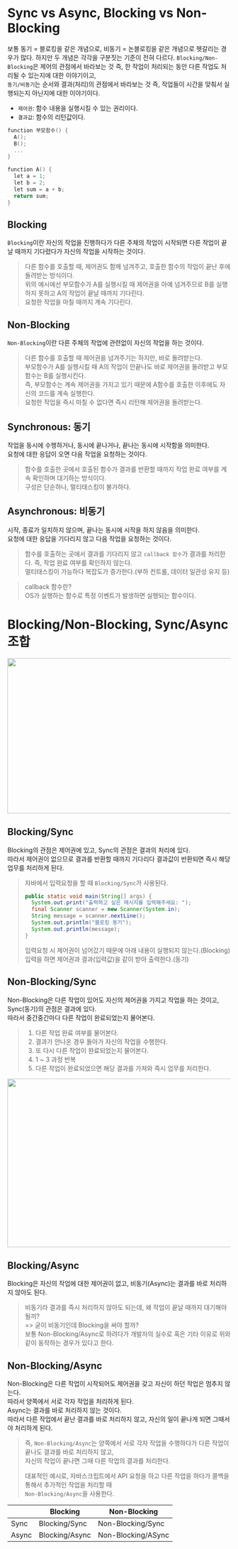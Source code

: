 # Sync vs Async, Blocking vs Non-Blocking
보통 동기 = 블로킹을 같은 개념으로, 비동기 = 논블로킹을 같은 개념으로 헷갈리는 경우가 많다. 
하지만 두 개념은 각각을 구분짓는 기준이 전혀 다르다. 
`Blocking/Non-Blocking`은 제어의 관점에서 바라보는 것 즉, 한 작업이 처리되는 동안 다른 작업도 처리될 수 있는지에 대한 이야기이고,   
`동기/비동기`는 순서와 결과(처리)의 관점에서 바라보는 것 즉, 작업들이 시간을 맞춰서 실행되는지 아닌지에 대한 이야기이다.

* `제어권`: 함수 내용을 실행시킬 수 있는 권리이다.
* `결과값`: 함수의 리턴값이다.

```c++
function 부모함수() {
  A();
  B();
  ...
}
```

```c++
function A() {
  let a = 1;
  let b = 2;
  let sum = a + b;
  return sum;
}
```

## Blocking
`Blocking`이란 자신의 작업을 진행하다가 다른 주체의 작업이 시작되면 다른 작업이 끝날 때까지 기다렸다가 자신의 작업을 시작하는 것이다.
> 다른 함수를 호출할 때, 제어권도 함께 넘겨주고, 호출한 함수의 작업이 끝난 후에 돌려받는 방식이다.  
> 위의 예시에선 부모함수가 A를 실행시킬 때 제어권을 아예 넘겨주므로 B를 실행하지 못하고 A의 작업이 끝날 때까지 기다린다.  
> 요청한 작업을 마칠 때까지 계속 기다린다.  

## Non-Blocking
`Non-Blocking`이란 다른 주체의 작업에 관련없이 자신의 작업을 하는 것이다.  
> 다른 함수를 호출할 때 제어권을 넘겨주기는 하지만, 바로 돌려받는다.  
> 부모함수가 A를 실행시킬 때 A의 작업이 안끝나도 바로 제어권을 돌려받고 부모함수는 B를 실행시킨다.  
> 즉, 부모함수는 계속 제어권을 가지고 있기 때문에 A함수를 호출한 이후에도 자신의 코드를 계속 실행한다.  
> 요청한 작업을 즉시 마칠 수 없다면 즉시 리턴해 제어권을 돌려받는다.  

## Synchronous: 동기
작업을 동시에 수행하거나, 동시에 끝나거나, 끝나는 동시에 시작함을 의미한다.  
요청에 대한 응답이 오면 다음 작업을 요청하는 것이다.
> 함수를 호출한 곳에서 호출된 함수가 결과를 반환할 때까지 작업 완료 여부를 계속 확인하며 대기하는 방식이다.   
> 구성은 단순하나, 멀티태스킹이 불가하다.  

## Asynchronous: 비동기
시작, 종료가 일치하지 않으며, 끝나는 동시에 시작을 하지 않음을 의미한다.  
요청에 대한 응답을 기다리지 않고 다음 작업을 요청하는 것이다.
> 함수를 호출하는 곳에서 결과를 기다리지 않고 `callback 함수`가 결과를 처리한다. 즉, 작업 완료 여부를 확인하지 않는다.    
> 멀티태스킹이 가능하다 복잡도가 증가한다.(부하 컨트롤, 데이터 일관성 유지 등)

> callback 함수란?  
> OS가 실행하는 함수로 특정 이벤트가 발생하면 실행되는 함수이다.

# Blocking/Non-Blocking, Sync/Async 조합
<img src="https://user-images.githubusercontent.com/50009240/181597770-be41d6cd-3469-4aaf-88c6-16202748a9f6.jpg" width="800" height="350">

## Blocking/Sync
Blocking의 관점은 제어권에 있고, Sync의 관점은 결과의 처리에 있다.  
따라서 제어권이 없으므로 결과를 반환할 때까지 기다리다 결과값이 반환되면 즉시 해당 업무를 처리하게 된다. 
> 자바에서 입력요청을 할 때 `Blocking/Sync`가 사용된다.
> ```java
> public static void main(String[] args) {
>   System.out.print("출력하고 싶은 메시지를 입력해주세요: ");
>   final Scanner scanner = new Scanner(System.in);
>   String message = scanner.nextLine();
>   System.out.println("블로킹 동기");
>   System.out.println(message);
> }
> ```
> 
> 입력요청 시 제어권이 넘어갔기 때문에 아래 내용이 실행되지 않는다.(Blocking)  
> 입력을 하면 제어권과 결과(입력값)을 같이 받아 출력한다.(동기)

## Non-Blocking/Sync
Non-Blocking은 다른 작업이 있어도 자신의 제어권을 가지고 작업을 하는 것이고, Sync(동기)의 관점은 결과에 있다.  
따라서 중간중간마다 다른 작업이 완료되었는지 물어본다. 
> 1. 다른 작업 완료 여부를 물어본다. 
> 2. 결과가 안나온 경우 돌아가 자신의 작업을 수행한다.   
> 3. 또 다시 다른 작업이 완료되었는지 물어본다.
> 4. 1 ~ 3 과정 반복
> 5. 다른 작업이 완료되었으면 해당 결과를 가져와 즉시 업무를 처리한다.

<img src="https://user-images.githubusercontent.com/50009240/181602785-0b378a24-1b5e-4bb0-9974-bf20629c0e67.jpg" width="850" height="380">

## Blocking/Async
Blocking은 자신의 작업에 대한 제어권이 없고, 비동기(Async)는 결과를 바로 처리하지 않아도 된다.  
> 비동기라 결과를 즉시 처리하지 않아도 되는데, 왜 작업이 끝날 때까지 대기해야될끼?    
> => 굳이 비동기인데 Blocking을 써야 할까?  
> 보통 Non-Blocking/Async로 하려다가 개발자의 실수로 혹은 기타 이유로 위와 같이 동작하는 경우가 있다고 한다.  

## Non-Blocking/Async
Non-Blocking은 다른 작업이 시작되어도 제어권을 갖고 자신이 하던 작업은 멈추지 않는다.   
따라서 양쪽에서 서로 각자 작업을 처리하게 된다.  
Async는 결과를 바로 처리하지 않는 것이다.  
따라서 다른 작업에서 끝난 결과를 바로 처리하지 않고, 자신의 일이 끝나게 되면 그때서야 처리하게 된다.  
> 즉, `Non-Blocking/Async`는 양쪽에서 서로 각자 작업을 수행하다가 다른 작업이 끝나도 결과를 바로 처리하지 않고,   
> 자신의 작업이 끝나면 그때 다른 작업의 결과를 처리한다.  
> 
> 대표적인 예시로, 자바스크립트에서 API 요청을 하고 다른 작업을 하다가 콜백을 통해서 추가적인 작업을 처리할 때   
> `Non-Blocking/Async`을 사용한다.



||Blocking|Non-Blocking|
|---|---|---|
|Sync|Blocking/Sync|Non-Blocking/Sync|
|Async|Blocking/Async|Non-Blocking/ASync|

